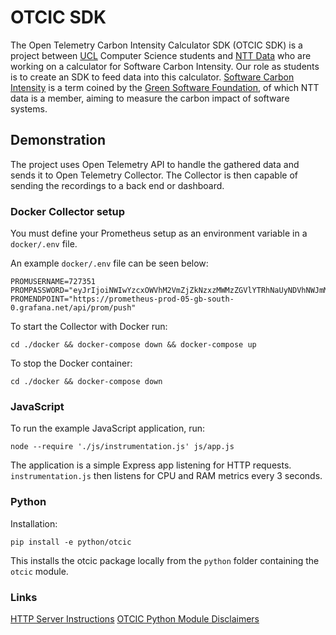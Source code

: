 # OTCIC SDK

The Open Telemetry Carbon Intensity Calculator SDK (OTCIC SDK) is a project between [UCL](https://www.ucl.ac.uk/) Computer Science students
and [NTT Data](https://www.nttdata.com/global/en) who are working on a calculator for Software Carbon Intensity.
Our role as students is to create an SDK to feed data into this calculator.
[Software Carbon Intensity](https://greensoftware.foundation/articles/software-carbon-intensity-crafting-a-standard) is a term
coined by the [Green Software Foundation](https://greensoftware.foundation/), of which NTT data is a member, aiming to measure
the carbon impact of software systems.

## Demonstration

The project uses Open Telemetry API to handle the gathered data and sends it to Open Telemetry Collector. The Collector is then capable of sending the recordings to a back end or dashboard.

### Docker Collector setup

You must define your Prometheus setup as an environment variable in a `docker/.env` file.

An example `docker/.env` file can be seen below:

```
PROMUSERNAME=727351
PROMPASSWORD="eyJrIjoiNWIwYzcxOWVhM2VmZjZkNzxzMWMzZGVlYTRhNaUyNDVhNWJmMzgyMCIsIm4iOiJjb2xsZWN0dGVzdCIsImlkIjo3NzU2NzN9"
PROMENDPOINT="https://prometheus-prod-05-gb-south-0.grafana.net/api/prom/push"
```

To start the Collector with Docker run:

```
cd ./docker && docker-compose down && docker-compose up
```

To stop the Docker container:

```
cd ./docker && docker-compose down
```


### JavaScript

To run the example JavaScript application, run:

```
node --require './js/instrumentation.js' js/app.js
```

The application is a simple Express app listening for HTTP requests. `instrumentation.js` then listens for CPU and RAM metrics every 3 seconds.


### Python

Installation:

```
pip install -e python/otcic
```

This installs the otcic package locally from the `python` folder containing the `otcic` module.

### Links

[HTTP Server Instructions](python/examples/README.md)
[OTCIC Python Module Disclaimers](python/otcic/README.md)